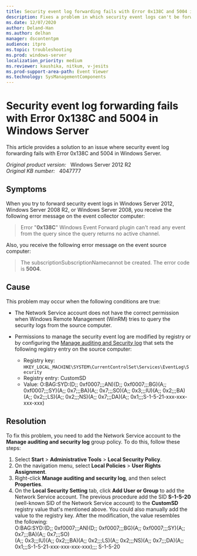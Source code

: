 ```yaml
---
title: Security event log forwarding fails with Error 0x138C and 5004 in Windows Server
description: Fixes a problem in which security event logs can't be forwarded in Windows Server 2012, Windows Server 2008 R2, and Windows Server 2008.
ms.date: 12/07/2020
author: Deland-Han
ms.author: delhan 
manager: dscontentpm
audience: itpro
ms.topic: troubleshooting
ms.prod: windows-server
localization_priority: medium
ms.reviewer: kaushika, nitkum, v-jesits
ms.prod-support-area-path: Event Viewer
ms.technology: SysManagementComponents
---
```

# Security event log forwarding fails with Error 0x138C and 5004 in Windows Server

This article provides a solution to an issue where security event log forwarding fails with Error 0x138C and 5004 in Windows Server.

_Original product version:_ &nbsp; Windows Server 2012 R2  
_Original KB number:_ &nbsp; 4047777

## Symptoms

When you try to forward security event logs in Windows Server 2012, Windows Server 2008 R2, or Windows Server 2008, you receive the following error message on the event collector computer:
> Error "**0x138C**" Windows Event Forward plugin can't read any event from the query since the query returns no active channel.

Also, you receive the following error message on the event source computer:
> The subscriptionSubscriptionNamecannot be created. The error code is **5004**.

## Cause

This problem may occur when the following conditions are true:

- The Network Service account does not have the correct permission when Windows Remote Management (WinRM) tries to query the security logs from the source computer.
- Permissions to manage the security event log are modified by registry or by configuring the [Manage auditing and Security log](/previous-versions/windows/it-pro/windows-2000-server/cc957161(v=technet.10)) that sets the following registry entry on the source computer:

  - Registry key: `HKEY_LOCAL_MACHINE\SYSTEM\CurrentControlSet\Services\EventLog\Security`
  - Registry entry: CustomSD
  - Value: O:BAG:SYD:(D;; 0xf0007;;;AN)(D;; 0xf0007;;;BG)(A;; 0xf0007;;;SY)(A;; 0x7;;;BA)(A;; 0x7;;;SO)(A;; 0x3;;;IU)(A;; 0x2;;;BA)(A;; 0x2;;;LS)(A;; 0x2;;;NS)(A;; 0x7;;;DA)(A;; 0x1;;;S-1-5-21-xxx-xxx-xxx-xxx)

## Resolution

To fix this problem, you need to add the Network Service account to the **Manage auditing and security log** group policy. To do this, follow these steps:

1. Select **Start** > **Administrative Tools** > **Local Security Policy**.
2. On the navigation menu, select **Local Policies** > **User Rights Assignment**.
3. Right-click **Manage auditing and security log**, and then select **Properties**.
4. On the **Local Security Setting** tab, click **Add User or Group** to add the Network Service account.
The previous procedure add the SID **S-1-5-20** (well-known SID of the Network Service account) to the **CustomSD** registry value that's mentioned above. You could also manually add the value to the registry key. After the modification, the value resembles the following:  
O:BAG:SYD:(D;; 0xf0007;;;AN)(D;; 0xf0007;;;BG)(A;; 0xf0007;;;SY)(A;; 0x7;;;BA)(A;; 0x7;;;SO)  
(A;; 0x3;;;IU)(A;; 0x2;;;BA)(A;; 0x2;;;LS)(A;; 0x2;;;NS)(A;; 0x7;;;DA)(A;; 0x1;;;S-1-5-21-xxx-xxx-xxx-xxx);;; S-1-5-20

